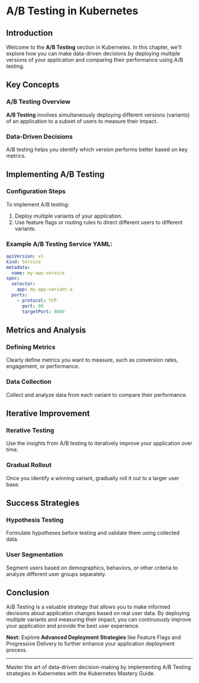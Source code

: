 # A/B Testing in Kubernetes

## Introduction

Welcome to the **A/B Testing** section in Kubernetes. In this chapter, we'll explore how you can make data-driven decisions by deploying multiple versions of your application and comparing their performance using A/B testing.

## Key Concepts

### A/B Testing Overview

**A/B Testing** involves simultaneously deploying different versions (variants) of an application to a subset of users to measure their impact.

### Data-Driven Decisions

A/B testing helps you identify which version performs better based on key metrics.

## Implementing A/B Testing

### Configuration Steps

To implement A/B testing:

1. Deploy multiple variants of your application.
2. Use feature flags or routing rules to direct different users to different variants.

### Example A/B Testing Service YAML:

```yaml
apiVersion: v1
kind: Service
metadata:
  name: my-app-service
spec:
  selector:
    app: my-app-variant-a
  ports:
    - protocol: TCP
      port: 80
      targetPort: 8080
```

## Metrics and Analysis

### Defining Metrics

Clearly define metrics you want to measure, such as conversion rates, engagement, or performance.

### Data Collection

Collect and analyze data from each variant to compare their performance.

## Iterative Improvement

### Iterative Testing

Use the insights from A/B testing to iteratively improve your application over time.

### Gradual Rollout

Once you identify a winning variant, gradually roll it out to a larger user base.

## Success Strategies

### Hypothesis Testing

Formulate hypotheses before testing and validate them using collected data.

### User Segmentation

Segment users based on demographics, behaviors, or other criteria to analyze different user groups separately.

## Conclusion

A/B Testing is a valuable strategy that allows you to make informed decisions about application changes based on real user data. By deploying multiple variants and measuring their impact, you can continuously improve your application and provide the best user experience.

**Next:** Explore **Advanced Deployment Strategies** like Feature Flags and Progressive Delivery to further enhance your application deployment process.

---

Master the art of data-driven decision-making by implementing A/B Testing strategies in Kubernetes with the Kubernetes Mastery Guide.
